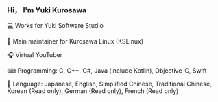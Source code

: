 ### Hi， I'm Yuki Kurosawa

💻 Works for Yuki Software Studio

💾 Main maintainer for Kurosawa Linux (KSLinux)

🎧 Virtual YouTuber

⌨ Programming: C, C++, C#, Java (include Kotlin), Objective-C, Swift

📔 Language: Japanese, English, Simplified Chinese, Traditional Chinese, Korean (Read only), German (Read only), French (Read only)

